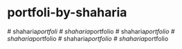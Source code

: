 # portfoli-by-shaharia
#   s h a h a r i a _ p o r t f o l i  
 #   s h a h a r i a _ p o r t f o l i o  
 #   s h a h a r i a _ p o r t f o l i o  
 #   s h a h a r i a _ p o r t f o l i o  
 #   s h a h a r i a _ p o r t f o l i o  
 #   s h a h a r i a _ p o r t f o l i o  
 